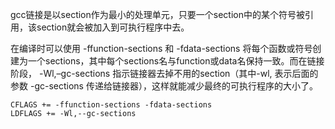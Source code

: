 
gcc链接是以section作为最小的处理单元，只要一个section中的某个符号被引用，该section就会被加入到可执行程序中去。

在编译时可以使用 -ffunction-sections 和 -fdata-sections 将每个函数或符号创建为一个sections，其中每个sections名与function或data名保持一致。而在链接阶段， -Wl,–gc-sections 指示链接器去掉不用的section（其中-wl, 表示后面的参数 -gc-sections 传递给链接器），这样就能减少最终的可执行程序的大小了。

```
CFLAGS += -ffunction-sections -fdata-sections
LDFLAGS += -Wl,--gc-sections
```